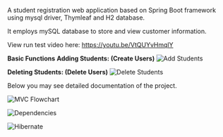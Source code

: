 A student registration web application based on Spring Boot framework using mysql driver, Thymleaf and H2 database. 

It employs mySQL database to store and view customer information.

View run test video here: https://youtu.be/VtQUYvHmqlY

**Basic Functions**
**Adding Students: (Create Users)**
![Add Students](https://github.com/mehmetGokcek/StudentRegistration/blob/master/Documentation%20and%20RunTest/Add%20Students.gif)

**Deleting Students: (Delete Users)**
![Delete Students](https://github.com/mehmetGokcek/StudentRegistration/blob/master/Documentation%20and%20RunTest/Delete%20User.gif)

Below you may see detailed documentation of the project. 
 
![MVC Flowchart](https://github.com/mehmetGokcek/StudentRegistration/blob/master/Documentation%20and%20RunTest/Flow%20Architecture.jpg)

 
![Dependencies](https://github.com/mehmetGokcek/StudentRegistration/blob/master/Documentation%20and%20RunTest/Dependencies.JPG)

![Hibernate](https://github.com/mehmetGokcek/StudentRegistration/blob/master/Documentation%20and%20RunTest/hibernate.PNG)

